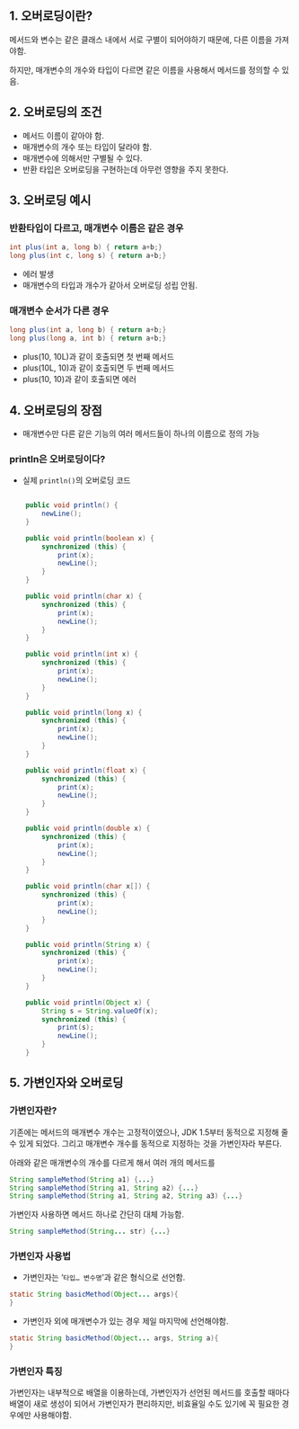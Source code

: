 ## 1. 오버로딩이란?

메서드와 변수는 같은 클래스 내에서 서로 구별이 되어야하기 때문에, 다른 이름을 가져야함.

하지만, 매개변수의 개수와 타입이 다르면 같은 이름을 사용해서 메서드를 정의할 수 있음.

## 2. 오버로딩의 조건

- 메서드 이름이 같아야 함.
- 매개변수의 개수 또는 타입이 달라야 함.
- 매개변수에 의해서만 구별될 수 있다.
- 반환 타입은 오버로딩을 구현하는데 아무런 영향을 주지 못한다.

## 3. 오버로딩 예시

### 반환타입이 다르고, 매개변수 이름은 같은 경우

```java
int plus(int a, long b) { return a+b;}
long plus(int c, long s) { return a+b;}
```

- 에러 발생
- 매개변수의 타입과 개수가 같아서 오버로딩 성립 안됨.

### 매개변수 순서가 다른 경우

```java
long plus(int a, long b) { return a+b;}
long plus(long a, int b) { return a+b;}
```

- plus(10, 10L)과 같이 호출되면 첫 번째 메서드
- plus(10L, 10)과 같이 호출되면 두 번째 메서드
- plus(10, 10)과 같이 호출되면 에러

## 4. 오버로딩의 장점

- 매개변수만 다른 같은 기능의 여러 메서드들이 하나의 이름으로 정의 가능

### println은 오버로딩이다?

- 실제 `println()`의 오버로딩 코드

```java

    public void println() {
        newLine();
    }

    public void println(boolean x) {
        synchronized (this) {
            print(x);
            newLine();
        }
    }

    public void println(char x) {
        synchronized (this) {
            print(x);
            newLine();
        }
    }

    public void println(int x) {
        synchronized (this) {
            print(x);
            newLine();
        }
    }

    public void println(long x) {
        synchronized (this) {
            print(x);
            newLine();
        }
    }

    public void println(float x) {
        synchronized (this) {
            print(x);
            newLine();
        }
    }

    public void println(double x) {
        synchronized (this) {
            print(x);
            newLine();
        }
    }

    public void println(char x[]) {
        synchronized (this) {
            print(x);
            newLine();
        }
    }

    public void println(String x) {
        synchronized (this) {
            print(x);
            newLine();
        }
    }

    public void println(Object x) {
        String s = String.valueOf(x);
        synchronized (this) {
            print(s);
            newLine();
        }
    }
```

## 5. 가변인자와 오버로딩

### 가변인자란?

기존에는 메서드의 매개변수 개수는 고정적이였으나, JDK 1.5부터 동적으로 지정해 줄 수 있게 되었다. 그리고 매개변수 개수를 동적으로 지정하는 것을 가변인자라 부른다.

아래와 같은 매개변수의 개수를 다르게 해서 여러 개의 메서드를

```java
String sampleMethod(String a1) {...}
String sampleMethod(String a1, String a2) {...}
String sampleMethod(String a1, String a2, String a3) {...}
```

가변인자 사용하면 메서드 하나로 간단히 대체 가능함.

```java
String sampleMethod(String... str) {...}
```

### 가변인자 사용법

- 가변인자는 ‘`타입… 변수명`’과 같은 형식으로 선언함.

```java
static String basicMethod(Object... args){
}
```

- 가변인자 외에 매개변수가 있는 경우 제일 마지막에 선언해야함.

```java
static String basicMethod(Object... args, String a){
}
```

### 가변인자 특징

가변인자는 내부적으로 배열을 이용하는데, 가변인자가 선언된 메서드를 호출할 때마다 배열이 새로 생성이 되어서 가변인자가 편리하지만, 비효율일 수도 있기에 꼭 필요한 경우에만 사용해야함.
